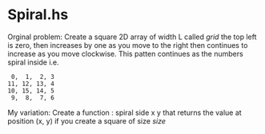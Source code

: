 # Spiral.hs
Orginal problem:
Create a square 2D array of width L called *grid* the top left is zero, then increases by one as you move to the right then continues to increase as you move clockwise. This patten continues as the numbers spiral inside i.e.
```
 0,  1,  2, 3
11, 12, 13, 4
10, 15, 14, 5
 9,  8,  7, 6
```
My variation:
Create a function : spiral side x y
that returns the value at position (x, y) if you create a square of size *size*


